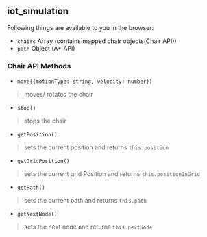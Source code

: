 ## iot_simulation

Following things are available to you in the browser:

- `chairs` Array (contains mapped chair objects(Chair API))
- `path` Object (A* API)

### Chair API Methods

- `move({motionType: string, velocity: number})`
> moves/ rotates the chair

- `stop()`
> stops the chair

- `getPosition()`
> sets the current position and returns `this.position`

- `getGridPosition()`
> sets the current grid Position and returns `this.positionInGrid`

- `getPath()`
> sets the current path and returns `this.path`

- `getNextNode()`
> sets the next node and returns `this.nextNode`
